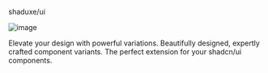 shaduxe/ui


![image](https://github.com/user-attachments/assets/0ff7c907-543b-4348-a2c5-aa1495343539)

Elevate your design with powerful variations.
Beautifully designed, expertly crafted component variants. The perfect extension for your shadcn/ui components.
